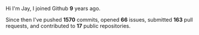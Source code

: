 Hi I'm Jay, I joined Github **9** years ago.

Since then I've pushed **1570** commits, opened **66** issues, submitted **163** pull requests, and contributed to **17** public repositories.
